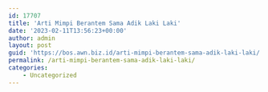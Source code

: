 ```yaml
---
id: 17707
title: 'Arti Mimpi Berantem Sama Adik Laki Laki'
date: '2023-02-11T13:56:23+00:00'
author: admin
layout: post
guid: 'https://bos.awn.biz.id/arti-mimpi-berantem-sama-adik-laki-laki/'
permalink: /arti-mimpi-berantem-sama-adik-laki-laki/
categories:
    - Uncategorized
---
```


